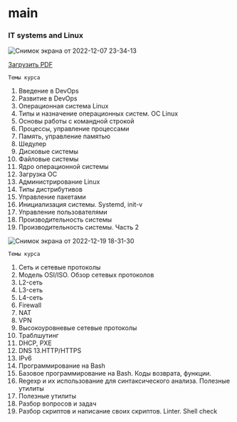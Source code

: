 # main

### IT systems and Linux

![Снимок экрана от 2022-12-07 23-34-13](https://user-images.githubusercontent.com/75438030/206289603-7bf1ec4d-0092-445f-888c-c4427131d79a.png)

[Загрузить PDF](https://github.com/alexnet123/main/blob/main/IT%20systems%20and%20Linux.pdf)

`Темы курса`

1. Введение в DevOps
2. Развитие в DevOps
3. Операционная система Linux
4. Типы и назначение операционных систем. ОС Linux
5. Основы работы с командной строкой
6. Процессы, управление процессами
7. Память, управление памятью
8. Шедулер
9. Дисковые системы
10. Файловые системы
11. Ядро операционной системы
12. Загрузка ОС
13. Администрирование Linux
14. Типы дистрибутивов
15. Управление пакетами
16. Инициализация системы. Systemd, init-v
17. Управление пользователями
18. Производительность системы
19. Производительность системы. Часть 2


![Снимок экрана от 2022-12-19 18-31-30](https://user-images.githubusercontent.com/75438030/208461411-8c5dc46d-2b62-4985-b363-0a85390fc178.png)

`Темы курса`
1. Сеть и сетевые протоколы
2. Модель OSI/ISO. Обзор сетевых протоколов
3. L2-сеть
4. L3-сеть
5. L4-сеть
6. Firewall
7. NAT
8. VPN
9. Высокоуровневые сетевые протоколы
10. Траблшутинг
11. DHCP, PXE
12. DNS
13.HTTP/HTTPS
14. IPv6
15. Программирование на Bash
16. Базовое программирование на Bash. Коды возврата, функции.
17. Regexp и их использование для синтаксического анализа. Полезные утилиты
18. Полезные утилиты
19. Разбор вопросов и задач
20. Разбор скриптов и написание своих скриптов. Linter. Shell check
